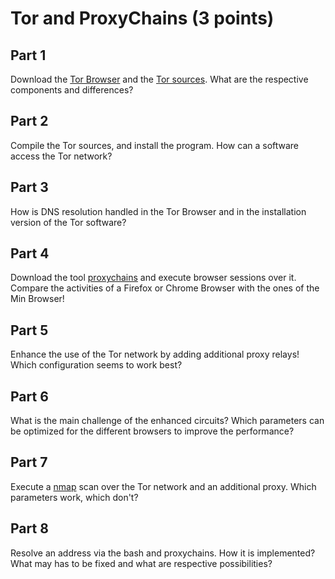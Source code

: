 # Tor and ProxyChains (3 points)

## Part 1
Download the [Tor Browser](https://www.torproject.org/download/) and the
[Tor sources](https://www.torproject.org/download/tor/). What are the
respective components and differences?

## Part 2
Compile the Tor sources, and install the program. How can a software
access the Tor network?

## Part 3
How is DNS resolution handled in the Tor Browser and in the installation
version of the Tor software?

## Part 4
Download the tool [proxychains](https://github.com/haad/proxychains) and
execute browser sessions over it. Compare the activities of a Firefox or
Chrome Browser with the ones of the Min Browser!

## Part 5
Enhance the use of the Tor network by adding additional proxy relays!
Which configuration seems to work best?

## Part 6
What is the main challenge of the enhanced circuits? Which parameters
can be optimized for the different browsers to improve the performance?

## Part 7
Execute a [nmap](https://nmap.org/) scan over the Tor network and an
additional proxy. Which parameters work, which don't?

## Part 8
Resolve an address via the bash and proxychains. How it is implemented?
What may has to be fixed and what are respective possibilities?
